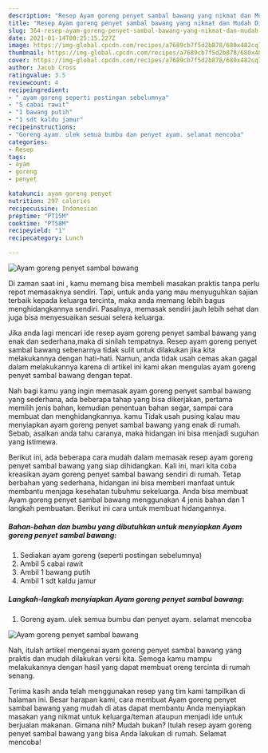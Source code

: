 ```yaml
---
description: "Resep Ayam goreng penyet sambal bawang yang nikmat dan Mudah Dibuat"
title: "Resep Ayam goreng penyet sambal bawang yang nikmat dan Mudah Dibuat"
slug: 364-resep-ayam-goreng-penyet-sambal-bawang-yang-nikmat-dan-mudah-dibuat
date: 2021-01-14T00:25:15.227Z
image: https://img-global.cpcdn.com/recipes/a7689cb7f5d2b878/680x482cq70/ayam-goreng-penyet-sambal-bawang-foto-resep-utama.jpg
thumbnail: https://img-global.cpcdn.com/recipes/a7689cb7f5d2b878/680x482cq70/ayam-goreng-penyet-sambal-bawang-foto-resep-utama.jpg
cover: https://img-global.cpcdn.com/recipes/a7689cb7f5d2b878/680x482cq70/ayam-goreng-penyet-sambal-bawang-foto-resep-utama.jpg
author: Jacob Cross
ratingvalue: 3.5
reviewcount: 4
recipeingredient:
- " ayam goreng seperti postingan sebelumnya"
- "5 cabai rawit"
- "1 bawang putih"
- "1 sdt kaldu jamur"
recipeinstructions:
- "Goreng ayam. ulek semua bumbu dan penyet ayam. selamat mencoba"
categories:
- Resep
tags:
- ayam
- goreng
- penyet

katakunci: ayam goreng penyet 
nutrition: 297 calories
recipecuisine: Indonesian
preptime: "PT15M"
cooktime: "PT58M"
recipeyield: "1"
recipecategory: Lunch

---
```



![Ayam goreng penyet sambal bawang](https://img-global.cpcdn.com/recipes/a7689cb7f5d2b878/680x482cq70/ayam-goreng-penyet-sambal-bawang-foto-resep-utama.jpg)

Di zaman  saat ini , kamu memang bisa membeli masakan praktis tanpa perlu repot memasaknya sendiri. Tapi, untuk anda yang mau menyuguhkan sajian terbaik kepada keluarga tercinta, maka anda memang lebih bagus menghidangkannya sendiri. Pasalnya, memasak sendiri jauh lebih sehat dan juga bisa menyesuaikan sesuai selera keluarga.

Jika anda lagi mencari ide resep ayam goreng penyet sambal bawang yang enak dan sederhana,maka di sinilah tempatnya. Resep ayam goreng penyet sambal bawang  sebenarnya tidak sulit untuk dilakukan jika kita melakukannya dengan hati-hati. Namun, anda tidak usah cemas akan gagal dalam melakukannya 
karena di artikel ini kami akan mengulas ayam goreng penyet sambal bawang dengan tepat.  



Nah bagi kamu yang ingin memasak ayam goreng penyet sambal bawang yang sederhana, ada beberapa tahap yang bisa dikerjakan, pertama memilih jenis bahan, kemudian penentuan bahan segar, sampai cara membuat dan menghidangkannya. kamu Tidak usah pusing kalau mau menyiapkan ayam goreng penyet sambal bawang yang enak di rumah. Sebab, asalkan anda  tahu caranya, maka hidangan ini bisa menjadi suguhan yang istimewa.

Berikut ini, ada beberapa cara mudah dalam memasak resep ayam goreng penyet sambal bawang yang siap dihidangkan. Kali ini, mari kita coba kreasikan ayam goreng penyet sambal bawang sendiri di rumah. Tetap berbahan yang sederhana, hidangan ini bisa memberi manfaat untuk membantu menjaga kesehatan tubuhmu sekeluarga. Anda bisa membuat Ayam goreng penyet sambal bawang menggunakan 4 jenis bahan dan 1 langkah pembuatan. Berikut ini cara untuk membuat hidangannya.

<!--inarticleads1-->

##### Bahan-bahan dan bumbu yang dibutuhkan untuk menyiapkan Ayam goreng penyet sambal bawang:

1. Sediakan  ayam goreng (seperti postingan sebelumnya)
1. Ambil 5 cabai rawit
1. Ambil 1 bawang putih
1. Ambil 1 sdt kaldu jamur




<!--inarticleads2-->

##### Langkah-langkah menyiapkan Ayam goreng penyet sambal bawang:

1. Goreng ayam. ulek semua bumbu dan penyet ayam. selamat mencoba
<img src="https://img-global.cpcdn.com/steps/d3adfd407fa428a0/160x128cq70/ayam-goreng-penyet-sambal-bawang-langkah-memasak-1-foto.jpg" alt="Ayam goreng penyet sambal bawang">



Nah, itulah artikel mengenai  ayam goreng penyet sambal bawang  yang praktis dan mudah dilakukan versi kita. Semoga kamu mampu melakukannya dengan hasil yang dapat membuat oreng tercinta di rumah senang. 

Terima kasih anda telah menggunakan resep yang tim kami tampilkan di halaman ini. Besar harapan kami, cara membuat  Ayam goreng penyet sambal bawang yang mudah di atas dapat membantu Anda menyiapkan masakan yang nikmat untuk keluarga/teman ataupun menjadi ide untuk berjualan makanan. Gimana nih? Mudah bukan? Itulah resep ayam goreng penyet sambal bawang yang bisa Anda lakukan di rumah. Selamat mencoba!

